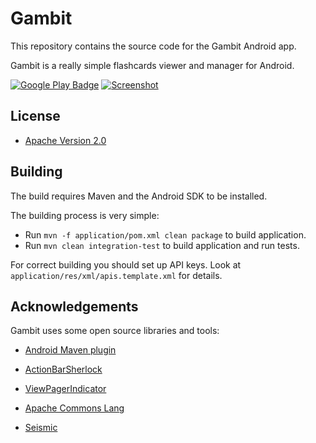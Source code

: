 # Gambit

This repository contains the source code for the Gambit Android app.

Gambit is a really simple flashcards viewer and manager for Android.

[![Google Play Badge][Google Play badge image]][Google Play link]
[![Screenshot][Screenshot image]][Google Play link]

## License

* [Apache Version 2.0][Apache license link]

## Building

The build requires Maven and the Android SDK to be installed.

The building process is very simple:

* Run `mvn -f application/pom.xml clean package` to build application.
* Run `mvn clean integration-test` to build application and run tests.

For correct building you should set up API keys.
Look at `application/res/xml/apis.template.xml` for details.

## Acknowledgements

Gambit uses some open source libraries and tools:

* [Android Maven plugin][Android Maven plugin link]
* [ActionBarSherlock][ActionBarSherlock link]
* [ViewPagerIndicator][ViewPagerIndicator link]
* [Apache Commons Lang][Apache Commons Lang link]
* [Seismic][Seismic link]


  [Google Play badge image]: http://www.android.com/images/brand/get_it_on_play_logo_large.png
  [Screenshot image]: http://img607.imageshack.us/img607/5830/shotkf.png

  [Google Play link]: https://play.google.com/store/apps/details?id=ru.ming13.gambit
  [Apache license link]: http://www.apache.org/licenses/LICENSE-2.0.html
  [Android Maven plugin link]: https://code.google.com/p/maven-android-plugin
  [ActionBarSherlock link]: http://actionbarsherlock.com
  [ViewPagerIndicator link]: http://viewpagerindicator.com
  [Apache Commons Lang link]: http://commons.apache.org/lang
  [Seismic link]: https://github.com/square/seismic
